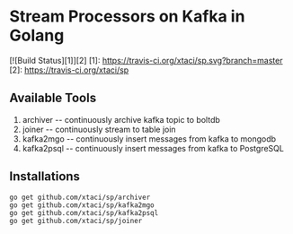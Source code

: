 # Stream Processors on Kafka in Golang
[![Build Status][1]][2]
[1]: https://travis-ci.org/xtaci/sp.svg?branch=master
[2]: https://travis-ci.org/xtaci/sp

## Available Tools
1. archiver -- continuously archive kafka topic to boltdb
2. joiner -- continuously stream to table join
3. kafka2mgo -- continuously insert messages from kafka to mongodb
4. kafka2psql -- continuously insert messages from kafka to PostgreSQL


## Installations
```
go get github.com/xtaci/sp/archiver
go get github.com/xtaci/sp/kafka2mgo
go get github.com/xtaci/sp/kafka2psql
go get github.com/xtaci/sp/joiner
```
